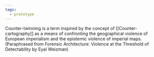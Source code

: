 ```yaml
---
tags:
  - prototype
---
```


Counter-twinning is a term inspired by the concept of [[Counter-cartography]] as a means of  confronting the geographical violence of European imperialism and the epistemic violence of imperial maps. (Paraphrased from Forensic Architecture: Violence at the Threshold of Detectability by Eyal Weizman)